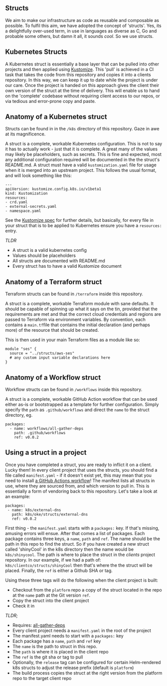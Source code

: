 ## Structs
We aim to make our infrastructure as code as reusable and composable as possible. To fulfil this aim, we have adopted the concept of 'structs'. Yes, its a delightfully over-used term, in use in languages as diverse as C, Go and probable some others, but damn it all, it sounds _cool_. So we use structs. 

## Kubernetes Structs
A Kubernetes struct is essentially a base layer that can be pulled into other projects and then applied using [Kustomize](https://github.com/kubernetes-sigs/kustomize). This 'pull' is achieved in a CI task that takes the code from this repository and copies it into a clients repository. In this way, we can keep it up to date while the project is under our care. Once the project is handed on this approach gives the client their own version of the struct at the time of delivery. This will enable us to hand on the 'complete' codebase without requiring client access to our repos, or via tedious and error-prone copy and paste. 

## Anatomy of a Kubernetes struct
Structs can be found in in the ```/k8s``` directory of this repository. Gaze in awe at its magnificence.

A struct is a complete, workable Kubernetes configuration. This is not to say it has to actually work - just that it is complete. A great many of the values may likely be placeholders, such as secrets. This is fine and expected, most any additional configuration required will be documented in the the struct's README.md. A struct must have a valid ```kustomization.yaml``` file for usage when it is merged into an upstream project. This follows the usual format, and will look something like this:

```
---
apiVersion: kustomize.config.k8s.io/v1beta1
kind: Kustomization
resources:
- crd.yaml
- external-secrets.yaml
- namespace.yaml
```
See the [Kustomize spec](https://kubernetes-sigs.github.io/kustomize/api-reference/glossary/#kustomization) for further details, but basically, for every file in your struct that is to be applied to Kubernetes ensure you have a ```resources:``` entry. 

*TLDR*
- A struct is a valid kubernetes config
- Values should be placeholders
- All structs are documented with README.md
- Every struct has to have a valid Kustomize document

## Anatomy of a Terraform struct
Terraform structs can be found in ```/terraform``` inside this repository.

A struct is a complete, workable Terraform module with sane defaults. It should be capable of spinning up what it says on the tin, provided that the requirements are met and that the correct cloud credentials and regions are passed to Terraform via environment variables. By convention, each contains a ```main.tf```file that contains the initial declaration (and perhaps more) of the resource that should be created.

This is then used in your main Terraform files as a module like so:

````
module "ses" {
  source = "../structs/aws-ses"
  # any custom input variable declarations here
}
````

## Anatomy of a Workflow struct
Workflow structs can be found in ```/workflows``` inside this repository.

A struct is a complete, workable GitHub Action workflow that can be used either as-is or bootstrapped as a template for further configuration. Simply specify the `path` as `.github/workflows` and direct the `name` to the struct directory, eg.

```
packages:
  - name: workflows/all-gather-deps
    path: .github/workflows
    ref: v0.0.2
```

## Using a struct in a project
Once you have completed a struct, you are ready to inflict it on a client. Lucky them! In every client project that uses the structs, you should find a file called ```manifest.yaml``` - if it doesn't exist yet, this may mean that you need to install [a GitHub Actions workflow](https://github.com/11FSConsulting/platform/tree/master/workflows/all-gather-deps)! The manifest lists all structs in use, where they are sourced from, and which version to pull in. This is essentially a form of vendoring back to this repository. Let's take a look at an example:

```
packages:
 - name: k8s/external-dns
   path: k8s/oke/structs/external-dns
   ref: v0.0.2
```

First thing - the ```manifest.yaml``` starts with a ```packages:``` key. If that's missing, amusing errors will ensue. After that comes a list of packages. Each package contains three keys, a ```name```, ```path``` and ```ref```. The name should be the path in this repo to find the struct. So if you have created a new struct called 'shinyCool' in the k8s directory then the name would be ```k8s/shinycool```. The path is where to place the struct in the _clients_ project repository. In our example, if we had a path of: ```k8s/clientco/structs/shinyCool``` then that's where the the struct will be placed. Finally, the ```ref``` is either a Github SHA or tag. 

Using these three tags will do the following when the client project is built:
- Checkout from the ```platform``` repo a copy of the struct located in the repo at the ```name``` path at the Git version ```ref```.
- Copy the struct into the client project
- Check it in

*TLDR;* 
- Requires: [all-gather-deps](https://github.com/11FSConsulting/platform/tree/master/workflows/all-gather-deps)
- Every client project needs a ```manifest.yaml``` in the root of the project
- The manifest.yaml needs to start with a ```packages:``` key
- Each package has a ```name```, ```path``` and ```ref``` key
- The ```name``` is the path to struct in this repo. 
- The ```path``` is where it is placed in the client repo
- The ```ref``` is the git sha or tag to pull
- Optionally, the ```release``` tag can be configured for certain Helm-rendered k8s structs to adjust the release prefix (default is `platform`)
- The build process copies the struct at the right version from the platform repo to the target client repo
